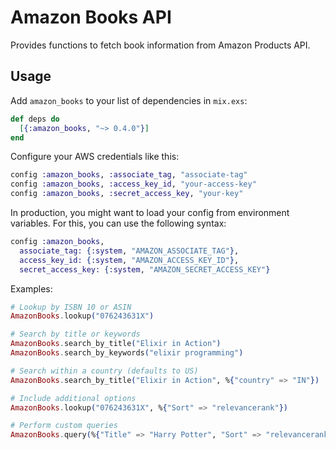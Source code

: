 
# Amazon Books API

Provides functions to fetch book information from Amazon Products API.

## Usage

Add `amazon_books` to your list of dependencies in `mix.exs`:

```elixir
def deps do
  [{:amazon_books, "~> 0.4.0"}]
end
```

Configure your AWS credentials like this:

```elixir
config :amazon_books, :associate_tag, "associate-tag"
config :amazon_books, :access_key_id, "your-access-key"
config :amazon_books, :secret_access_key, "your-key" 
```

In production, you might want to load your config from environment variables.
For this, you can use the following syntax:

```elixir
config :amazon_books,
  associate_tag: {:system, "AMAZON_ASSOCIATE_TAG"},
  access_key_id: {:system, "AMAZON_ACCESS_KEY_ID"},
  secret_access_key: {:system, "AMAZON_SECRET_ACCESS_KEY"}
```

Examples:

```elixir
# Lookup by ISBN 10 or ASIN
AmazonBooks.lookup("076243631X")

# Search by title or keywords
AmazonBooks.search_by_title("Elixir in Action")
AmazonBooks.search_by_keywords("elixir programming")

# Search within a country (defaults to US)
AmazonBooks.search_by_title("Elixir in Action", %{"country" => "IN"})

# Include additional options
AmazonBooks.lookup("076243631X", %{"Sort" => "relevancerank"})

# Perform custom queries
AmazonBooks.query(%{"Title" => "Harry Potter", "Sort" => "relevancerank"})
```

